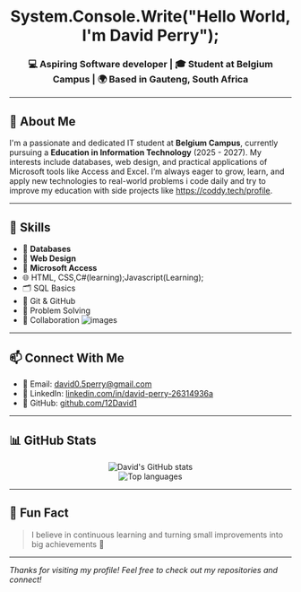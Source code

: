 <h1 align="center">System.Console.Write("Hello World, I'm David Perry");</h1>
<h3 align="center">💻 Aspiring Software developer | 🎓 Student at Belgium Campus | 🌍 Based in Gauteng, South Africa</h3>

---

## 🚀 About Me

I'm a passionate and dedicated IT student at **Belgium Campus**, currently pursuing a **Education in Information Technology** (2025 - 2027). My interests include databases, web design, and practical applications of Microsoft tools like Access and Excel. I’m always eager to grow, learn, and apply new technologies to real-world problems i code daily and try to improve my education with side projects like https://coddy.tech/profile.

---

## 🧠 Skills

- 💾 **Databases**
- 🎨 **Web Design**
- 🧰 **Microsoft Access**
- 🌐 HTML, CSS,C#(learning);Javascript(Learning);
- 🗂️ SQL Basics
- 🔄 Git & GitHub
- 🧠 Problem Solving
- 👥 Collaboration
![images](https://github.com/user-attachments/assets/0f9d0b55-a4ea-4fc6-aa9f-ed168b008b5f)

---

## 📫 Connect With Me

- 📧 Email: [david0.5perry@gmail.com](mailto:david0.5perry@gmail.com)  
- 💼 LinkedIn: [linkedin.com/in/david-perry-26314936a](https://www.linkedin.com/in/david-perry-26314936a)  
- 🐙 GitHub: [github.com/12David1](https://github.com/12David1)

---

## 📊 GitHub Stats

<p align="center">
  <img src="https://github-readme-stats.vercel.app/api?username=12David1&show_icons=true&theme=tokyonight" alt="David's GitHub stats" />
  <br>
  <img src="https://github-readme-stats.vercel.app/api/top-langs/?username=12David1&layout=compact&theme=tokyonight" alt="Top languages" />
</p>

---

## 🎯 Fun Fact

> I believe in continuous learning and turning small improvements into big achievements 🚀

---

*Thanks for visiting my profile! Feel free to check out my repositories and connect!*
